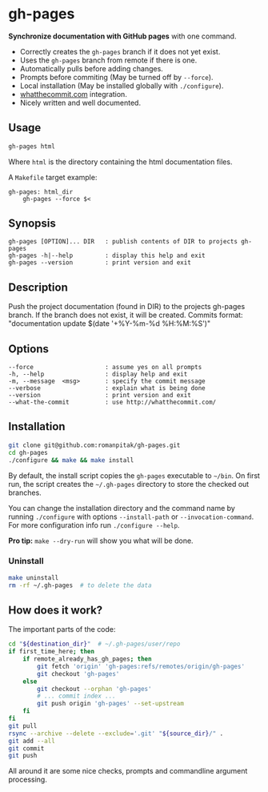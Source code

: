 # gh-pages

**Synchronize documentation with GitHub pages** with one command.

- Correctly creates the `gh-pages` branch if it does not yet exist.
- Uses the `gh-pages` branch from remote if there is one.
- Automatically pulls before adding changes.
- Prompts before commiting (May be turned off by `--force`).
- Local installation (May be installed globally with `./configure`).
- [whatthecommit.com](http://whatthecommit.com/) integration.
- Nicely written and well documented.

## Usage

```bash
gh-pages html
```

Where `html` is the directory containing the html documentation files.

A `Makefile` target example:

```make
gh-pages: html_dir
    gh-pages --force $<
```

## Synopsis

    gh-pages [OPTION]... DIR   : publish contents of DIR to projects gh-pages
    gh-pages -h|--help         : display this help and exit
    gh-pages --version         : print version and exit

## Description

Push the project documentation (found in DIR) to the projects gh-pages
branch. If the branch does not exist, it will be created.
Commits format: "documentation update $(date '+%Y-%m-%d %H:%M:%S')"

## Options

    --force                    : assume yes on all prompts
    -h, --help                 : display help and exit
    -m, --message  <msg>       : specify the commit message
    --verbose                  : explain what is being done
    --version                  : print version and exit
    --what-the-commit          : use http://whatthecommit.com/

## Installation

```bash
git clone git@github.com:romanpitak/gh-pages.git
cd gh-pages
./configure && make && make install
```

By default, the install script copies the `gh-pages` executable to `~/bin`.
On first run, the script creates the `~/.gh-pages` directory to store
the checked out branches.

You can change the installation directory and the command name
by running `./configure`
with options `--install-path` or `--invocation-command`.
For more configuration info run `./configure --help`.

**Pro tip:** `make --dry-run` will show you what will be done.

### Uninstall

```bash
make uninstall
rm -rf ~/.gh-pages  # to delete the data
```

## How does it work?

The important parts of the code:

```bash
cd "${destination_dir}"  # ~/.gh-pages/user/repo
if first_time_here; then
    if remote_already_has_gh_pages; then
        git fetch 'origin' 'gh-pages:refs/remotes/origin/gh-pages'
        git checkout 'gh-pages'
    else
        git checkout --orphan 'gh-pages'
        # ... commit index ...
        git push origin 'gh-pages' --set-upstream
    fi
fi
git pull
rsync --archive --delete --exclude='.git' "${source_dir}/" .
git add --all
git commit
git push
```

All around it are some nice checks, prompts
and commandline argument processing.
